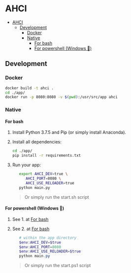 # AHCI

- [AHCI](#ahci)
  - [Development](#development)
    - [Docker](#docker)
    - [Native](#native)
      - [For bash](#for-bash)
      - [For powershell (Windows 🎉)](#for-powershell-windows-%f0%9f%8e%89)

## Development

### Docker

```bash
docker build -t ahci .
cd ./app/
docker run -p 8080:8080 -v $(pwd):/usr/src/app ahci
```

### Native

#### For bash

1. Install Python 3.7.5 and Pip (or simply install Anaconda).

2. Install all dependencies:

   ```bash
   cd ./app/
   pip install -r requirements.txt
   ```

3. Run your app:

   ```bash
      export AHCI_DEV=true \
         AHCI_PORT=8080 \
         AHCI_USE_RELOADER=true
      python main.py
   ```

   > Or simply run the start.sh script

#### For powershell (Windows 🎉)

1. See 1. at [For bash](#for-bash)

2. See 2. at [For bash](#for-bash)

   ```powershell
      # within the app directory
      $env:AHCI_DEV=$true
      $env:AHCI_PORT=8080
      $env:AHCI_USE_RELOADER=$true
      python main.py
   ```

   > Or simply run the start.ps1 script
